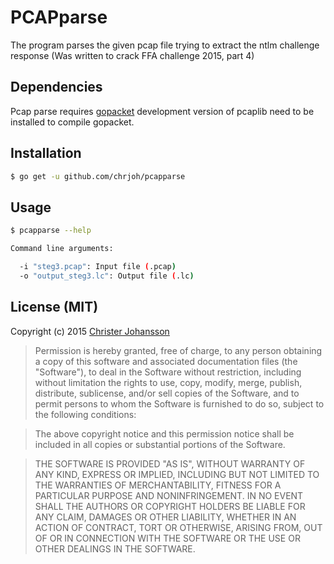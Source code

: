 PCAPparse
=========

The program parses the given pcap file trying to extract the ntlm challenge response
(Was written to crack FFA challenge 2015, part 4)

## Dependencies
Pcap parse requires [gopacket](https://github.com/google/gopacket)
development version of pcaplib need to be installed to compile gopacket.

## Installation

```bash
$ go get -u github.com/chrjoh/pcapparse
```

## Usage

```bash
$ pcapparse --help

Command line arguments:

  -i "steg3.pcap": Input file (.pcap)
  -o "output_steg3.lc": Output file (.lc)
```

## License (MIT)

Copyright (c) 2015 [Christer Johansson](http://blog.lodakai.com/)

> Permission is hereby granted, free of charge, to any person obtaining
> a copy of this software and associated documentation files (the
> "Software"), to deal in the Software without restriction, including
> without limitation the rights to use, copy, modify, merge, publish,
> distribute, sublicense, and/or sell copies of the Software, and to
> permit persons to whom the Software is furnished to do so, subject to
> the following conditions:

> The above copyright notice and this permission notice shall be
> included in all copies or substantial portions of the Software.

> THE SOFTWARE IS PROVIDED "AS IS", WITHOUT WARRANTY OF ANY KIND,
> EXPRESS OR IMPLIED, INCLUDING BUT NOT LIMITED TO THE WARRANTIES OF
> MERCHANTABILITY, FITNESS FOR A PARTICULAR PURPOSE AND
> NONINFRINGEMENT. IN NO EVENT SHALL THE AUTHORS OR COPYRIGHT HOLDERS BE
> LIABLE FOR ANY CLAIM, DAMAGES OR OTHER LIABILITY, WHETHER IN AN ACTION
> OF CONTRACT, TORT OR OTHERWISE, ARISING FROM, OUT OF OR IN CONNECTION
> WITH THE SOFTWARE OR THE USE OR OTHER DEALINGS IN THE SOFTWARE.
